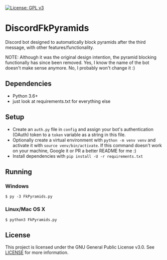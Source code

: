 [![License: GPL v3](https://img.shields.io/badge/License-GPL%20v3-blue.svg)](https://www.gnu.org/licenses/gpl-3.0)

# DiscordFkPyramids
Discord bot designed to automatically block pyramids after the third message, with other features/functionality.

NOTE: Although it was the original design intention, the pyramid blocking functionally has since been removed. Yes, I know the name of the bot doesn't make sense anymore. No, I probably won't change it :)

## Dependencies
- Python 3.6+
- just look at requirements.txt for everything else

## Setup 
- Create an `auth.py` file in `config` and assign your bot's authentication (OAuth) token to a `token` variable as a string in this file.
- Optionally create a virtual environment with `python -m venv venv` and activate it with `source venv/bin/activate`. If this command doesn't work on your machine, Google it or PR a better README for me :)
- Install dependencies with `pip install -U -r requirements.txt`

## Running
### Windows
```
$ py -3 FkPyramids.py
```
### Linux/Mac OS X
```
$ python3 FkPyramids.py
```
## License
This project is licensed under the GNU General Public License v3.0. See [LICENSE](https://github.com/zaxutic/Discord-FkPyramids/tree/rewrite/LICENSE) for more information.
